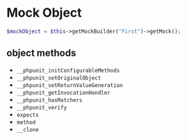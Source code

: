 # Mock Object

```php
$mockObject = $this->getMockBuilder("First")->getMock();
```

## object methods

- `__phpunit_initConfigurableMethods`
- `__phpunit_setOriginalObject`
- `__phpunit_setReturnValueGeneration`
- `__phpunit_getInvocationHandler`
- `__phpunit_hasMatchers`
- `__phpunit_verify`
- `expects`
- `method`
- `__clone`
